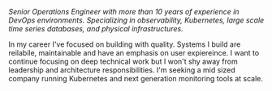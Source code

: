 _Senior Operations Engineer with more than 10 years of experience in DevOps environments. Specializing in observability, Kubernetes, large scale time series databases, and physical infrastructures._

In my career I've focused on building with quality. Systems I build are reilabile, maintainable and have an emphasis on user expiereince.
I want to continue focusing on deep technical work but I won't shy away from leadership and architecture responsibilities. I'm seeking a mid sized company running Kubernetes and next generation monitoring tools at scale.


